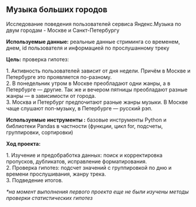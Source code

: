 ## Музыка больших городов
Исследование поведения пользователей сервиса Яндекс.Музыка по двум городам - Москве и Санкт-Петербургу

<P> <B> Используемые данные:</B> реальные данные стриминга со временем, днем, id пользователя и информацией по прослушанному треку </P>
<P> <B>Цель:</B>  проверка гипотез:</P>
  <P>   1. Активность пользователей зависит от дня недели. Причём в Москве и Петербурге это проявляется по-разному.
    <BR> 2. В понедельник утром в Москве преобладают одни жанры, а в Петербурге — другие. Так же и вечером пятницы преобладают разные жанры — в зависимости от города.
    <BR> 3. Москва и Петербург предпочитают разные жанры музыки. В Москве чаще слушают поп-музыку, в Петербурге — русский рэп.
<BR></P>
<P> <B> Используемые инструменты :</B> базовые инструменты Python и библиотеки Pandas в частности (функции, цикл for, подсчеты, группировки, сортировки)</P>
<P><B>Ход проекта:</B></P>
<P>   1. Изучение и предобработка данных: поиск и корректировка пропусков, дубликатов, исправление форматирования.
    <BR> 2. Проверка гипотез: подсчет значений с группировкой по дню и времени прослушивания, жанру трека.
    <BR> 3. Подведение итогов.
<BR></P>
<P><I>*на момент выполнения первого проекта еще не были изучены методы проверки статистических гипотез</I></P>
